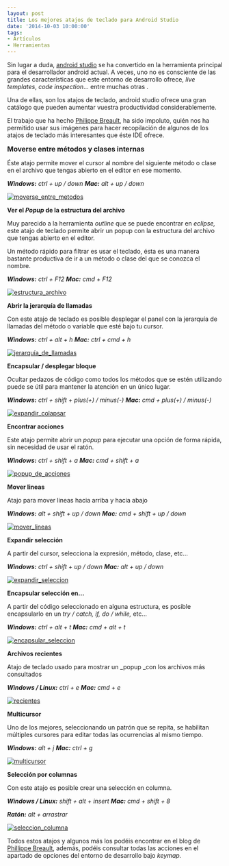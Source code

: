 ```yaml
---
layout: post
title: Los mejores atajos de teclado para Android Studio
date: '2014-10-03 10:00:00'
tags:
- Artículos
- Herramientas
---
```


Sin lugar a duda, [android studio](https://developer.android.com/sdk/installing/studio.html "android studio") se ha convertido en la herramienta principal para el desarrollador android actual. A veces, uno no es consciente de las grandes características que este entorno de desarrollo ofrece, _live templates_, _code inspection_… entre muchas otras .

Una de ellas, son los atajos de teclado, android studio ofrece una gran catálogo que pueden aumentar vuestra productividad considerablemente.

El trabajo que ha hecho [Philippe Breault](https://plus.google.com/u/0/+PhilippeBreault "Philippe Breault"), ha sido impoluto, quién nos ha permitido usar sus imágenes para hacer recopilación de algunos de los atajos de teclado más interesantes que éste IDE ofrece.

<span style="font-size: medium">**Moverse entre métodos y clases internas**</span>

Éste atajo permite mover el cursor al nombre del siguiente método o clase en el archivo que tengas abierto en el editor en ese momento.

_**Windows:** ctrl + up / down_
_**Mac:** alt + up / down_

[![moverse_entre_metodos](http://androcode.es/wp-content/uploads/2015/02/moverse_entre_metodos_ofmvhe.gif)](http://androcode.es/wp-content/uploads/2015/02/moverse_entre_metodos_ofmvhe.gif)

<!--more-->

**Ver el _Popup_ de la estructura del archivo**

Muy parecido a la herramienta _outline_ que se puede encontrar en _eclipse,_ este atajo de teclado permite abrir un popup con la estructura del archivo que tengas abierto en el editor.

Un método rápido para filtrar es usar el teclado, ésta es una manera bastante productiva de ir a un método o clase del que se conozca el nombre.

_**Windows:** ctrl + F12_
_**Mac:** cmd + F12_

[![estructura_archivo](http://androcode.es/wp-content/uploads/2014/10/estructura_archivo.gif)](http://androcode.es/wp-content/uploads/2014/10/estructura_archivo.gif)

**Abrir la jerarquía de llamadas**

Con este atajo de teclado es posible desplegar el panel con la jerarquía de llamadas del método o variable que esté bajo tu cursor.

_**Windows:** ctrl + alt + h_
_**Mac:** ctrl + cmd + h_

[![jerarquía_de_llamadas](http://androcode.es/wp-content/uploads/2015/02/jerarquía_de_llamadas_idk6cr.gif)](http://androcode.es/wp-content/uploads/2015/02/jerarquía_de_llamadas_idk6cr.gif)

**Encapsular / desplegar bloque**

Ocultar pedazos de código como todos los métodos que se estén utilizando puede se útil para mantener la atención en un único lugar.

_**Windows:** ctrl + shift + plus(+) / minus(-)_
_**Mac:** cmd + plus(+) / minus(-)_

[![expandir_colapsar](http://androcode.es/wp-content/uploads/2015/02/expandir_colapsar_y7nkuc.gif)](http://androcode.es/wp-content/uploads/2015/02/expandir_colapsar_y7nkuc.gif)

**Encontrar acciones**

Este atajo permite abrir un _popup_ para ejecutar una opción de forma rápida, sin necesidad de usar el ratón.

_**Windows:** ctrl + shift + a_
_**Mac:** cmd + shift + a_

[![popup_de_acciones](http://androcode.es/wp-content/uploads/2015/02/popup_de_acciones_zwny9j.gif)](http://androcode.es/wp-content/uploads/2015/02/popup_de_acciones_zwny9j.gif)

**Mover lineas**

Atajo para mover lineas hacia arriba y hacia abajo

_**Windows:** alt + shift + up / down_
_**Mac:** cmd + shift + up / down_

[![mover_lineas](http://androcode.es/wp-content/uploads/2015/02/mover_lineas_rrzj42.gif)](http://androcode.es/wp-content/uploads/2015/02/mover_lineas_rrzj42.gif)

**Expandir selección**

A partir del cursor, selecciona la expresión, método, clase, etc...

_**Windows:** ctrl + shift + up / down_
_**Mac:** alt + up / down_

[![expandir_seleccion](http://androcode.es/wp-content/uploads/2015/02/expandir_seleccion_xssmid.gif)](http://androcode.es/wp-content/uploads/2015/02/expandir_seleccion_xssmid.gif)

**Encapsular selección en...**

A partir del código seleccionado en alguna estructura, es posible encapsularlo en un _try / catch, if, do / while,_ etc...

_**Windows:** ctrl + alt + t_
_**Mac:** cmd + alt + t_

[![encapsular_seleccion](http://androcode.es/wp-content/uploads/2015/02/encapsular_seleccion_tblnk2.gif)](http://androcode.es/wp-content/uploads/2015/02/encapsular_seleccion_tblnk2.gif)

**Archivos recientes**

Atajo de teclado usado para mostrar un _popup _con los archivos más consultados

_**Windows / Linux:** ctrl + e_
_**Mac:** cmd + e_

[![recientes](http://androcode.es/wp-content/uploads/2015/02/recientes_degkxz.gif)](http://androcode.es/wp-content/uploads/2015/02/recientes_degkxz.gif)

**Multicursor**

Uno de los mejores, seleccionando un patrón que se repita, se habilitan múltiples cursores para editar todas las ocurrencias al mismo tiempo.

_**Windows:** alt + j_
_**Mac:** ctrl + g_

[![multicursor](http://androcode.es/wp-content/uploads/2015/02/multicursor_fflye4.gif)](http://androcode.es/wp-content/uploads/2015/02/multicursor_fflye4.gif)

**Selección por columnas**

Con este atajo es posible crear una selección en columna.

_**Windows / Linux:** shift + alt + insert_
_**Mac:** cmd + shift + 8_

_**Ratón:** alt + arrastrar_

[![seleccion_columna](http://androcode.es/wp-content/uploads/2015/02/seleccion_columna_vmj4oz.gif)](http://androcode.es/wp-content/uploads/2015/02/seleccion_columna_vmj4oz.gif)

Todos estos atajos y algunos más los podéis encontrar en el blog de [Phillippe Breault](http://www.developerphil.com/), además, podéis consultar todas las acciones en el apartado de opciones del entorno de desarrollo bajo _keymap._
